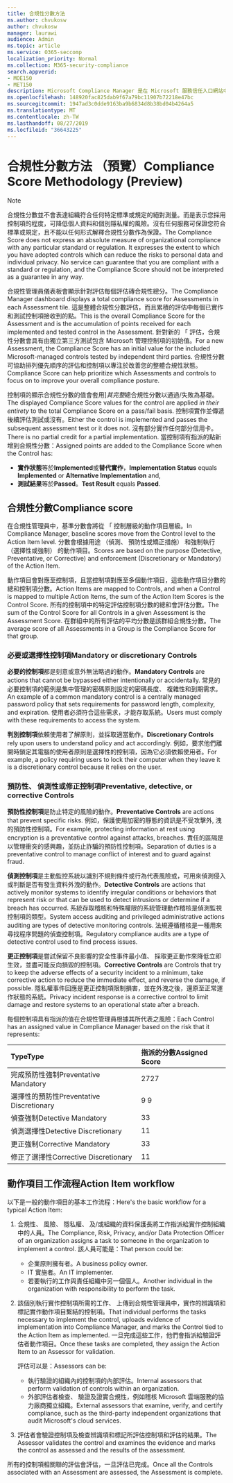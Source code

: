 ```yaml
---
title: 合規性分數方法
ms.author: chvukosw
author: chvukosw
manager: laurawi
audience: Admin
ms.topic: article
ms.service: O365-seccomp
localization_priority: Normal
ms.collection: M365-security-compliance
search.appverid:
- MOE150
- MET150
description: Microsoft Compliance Manager 是在 Microsoft 服務信任入口網站中的可用工作流程為基礎的風險評估工具。 合規性管理員可讓您追蹤、 指派及驗證與 Microsoft 雲端服務相關的法規合規性活動。
ms.openlocfilehash: 148920fac825dab9f67a79bc11907b72218e47bc
ms.sourcegitcommit: 1947ad3c0dde9163ba9b6834d8b38bd04b4264a5
ms.translationtype: MT
ms.contentlocale: zh-TW
ms.lasthandoff: 08/27/2019
ms.locfileid: "36643225"
---
```

# <a name="compliance-score-methodology-preview"></a><span data-ttu-id="0d8ea-104">合規性分數方法 （預覽）</span><span class="sxs-lookup"><span data-stu-id="0d8ea-104">Compliance Score Methodology (Preview)</span></span>

> [!NOTE]
> <span data-ttu-id="0d8ea-p102">合規性分數並不會表達組織符合任何特定標準或規定的絕對測量。而是表示您採用控制項的程度，可降低個人資料和個別隱私權的風險。沒有任何服務可保證您符合標準或規定，且不能以任何形式解釋合規性分數作為保證。</span><span class="sxs-lookup"><span data-stu-id="0d8ea-p102">The Compliance Score does not express an absolute measure of organizational compliance with any particular standard or regulation. It expresses the extent to which you have adopted controls which can reduce the risks to personal data and individual privacy. No service can guarantee that you are compliant with a standard or regulation, and the Compliance Score should not be interpreted as a guarantee in any way.</span></span>

<span data-ttu-id="0d8ea-108">合規性管理員儀表板會顯示針對評估每個評估磚合規性總分。</span><span class="sxs-lookup"><span data-stu-id="0d8ea-108">The Compliance Manager dashboard displays a total compliance score for Assessments in each Assessment tile.</span></span> <span data-ttu-id="0d8ea-109">這是整體合規性分數評估，而且累積的評估中每個已實作和測試控制項接收到的點。</span><span class="sxs-lookup"><span data-stu-id="0d8ea-109">This is the overall Compliance Score for the Assessment and is the accumulation of points received for each implemented and tested control in the Assessment.</span></span> <span data-ttu-id="0d8ea-110">針對新的 「 評估，合規性分數會具有由獨立第三方測試包含 Microsoft 管理控制項的初始值。</span><span class="sxs-lookup"><span data-stu-id="0d8ea-110">For a new Assessment, the Compliance Score has an initial value for the included Microsoft-managed controls tested by independent third parties.</span></span> <span data-ttu-id="0d8ea-111">合規性分數可協助排列優先順序的評估和控制項以專注於改善您的整體合規性狀態。</span><span class="sxs-lookup"><span data-stu-id="0d8ea-111">Compliance Score can help prioritize which Assessments and controls to focus on to improve your overall compliance posture.</span></span>

<span data-ttu-id="0d8ea-112">控制項的顯示合規性分數的值會套用]*其完整*總合規性分數以通過/失敗為基礎。</span><span class="sxs-lookup"><span data-stu-id="0d8ea-112">The displayed Compliance Score values for the control are applied *in their entirety* to the total Compliance Score on a pass/fail basis.</span></span> <span data-ttu-id="0d8ea-113">控制項實作並傳遞後續評估測試或沒有。</span><span class="sxs-lookup"><span data-stu-id="0d8ea-113">Either the control is implemented and passes the subsequent assessment test or it does not.</span></span> <span data-ttu-id="0d8ea-114">沒有部分實作任何部分信用卡。</span><span class="sxs-lookup"><span data-stu-id="0d8ea-114">There is no partial credit for a partial implementation.</span></span> <span data-ttu-id="0d8ea-115">當控制項有指派的點新增到合規性分數：</span><span class="sxs-lookup"><span data-stu-id="0d8ea-115">Assigned points are added to the Compliance Score when the Control has:</span></span>

- <span data-ttu-id="0d8ea-116">**實作狀態**等於**Implemented**或**替代實作**，</span><span class="sxs-lookup"><span data-stu-id="0d8ea-116">**Implementation Status** equals **Implemented** or **Alternative Implementation** and,</span></span>
- <span data-ttu-id="0d8ea-117">**測試結果**等於**Passed**。</span><span class="sxs-lookup"><span data-stu-id="0d8ea-117">**Test Result** equals **Passed**.</span></span>

## <a name="compliance-score"></a><span data-ttu-id="0d8ea-118">合規性分數</span><span class="sxs-lookup"><span data-stu-id="0d8ea-118">Compliance score</span></span>
  
<span data-ttu-id="0d8ea-119">在合規性管理員中，基準分數會將從 「 控制層級的動作項目層級。</span><span class="sxs-lookup"><span data-stu-id="0d8ea-119">In Compliance Manager, baseline scores move from the Control level to the Action Item level.</span></span> <span data-ttu-id="0d8ea-120">分數會根據用途 （偵測、 預防性或矯正措施） 和強制執行 （選擇性或強制） 的動作項目。</span><span class="sxs-lookup"><span data-stu-id="0d8ea-120">Scores are based on the purpose (Detective, Preventative, or Corrective) and enforcement (Discretionary or Mandatory) of the Action Item.</span></span>

<span data-ttu-id="0d8ea-121">動作項目會對應至控制項，且當控制項對應至多個動作項目，這些動作項目分數的總和控制項分數。</span><span class="sxs-lookup"><span data-stu-id="0d8ea-121">Action Items are mapped to Controls, and when a Control is mapped to multiple Action Items, the sum of the Action Item Scores is the Control Score.</span></span> <span data-ttu-id="0d8ea-122">所有的控制項中的特定評估控制項分數的總和會評估分數。</span><span class="sxs-lookup"><span data-stu-id="0d8ea-122">The sum of the Control Score for all Controls in a given Assessment is the Assessment Score.</span></span> <span data-ttu-id="0d8ea-123">在群組中的所有評估的平均分數是該群組合規性分數。</span><span class="sxs-lookup"><span data-stu-id="0d8ea-123">The average score of all Assessments in a Group is the Compliance Score for that group.</span></span>
  
### <a name="mandatory-or-discretionary-controls"></a><span data-ttu-id="0d8ea-124">必要或選擇性控制項</span><span class="sxs-lookup"><span data-stu-id="0d8ea-124">Mandatory or discretionary Controls</span></span>
  
 <span data-ttu-id="0d8ea-125">**必要的控制項**都是刻意或意外無法略過的動作。</span><span class="sxs-lookup"><span data-stu-id="0d8ea-125">**Mandatory Controls** are actions that cannot be bypassed either intentionally or accidentally.</span></span> <span data-ttu-id="0d8ea-126">常見的必要控制項的範例是集中管理的密碼原則設定的密碼長度、 複雜性和到期需求。</span><span class="sxs-lookup"><span data-stu-id="0d8ea-126">An example of a common mandatory control is a centrally managed password policy that sets requirements for password length, complexity, and expiration.</span></span> <span data-ttu-id="0d8ea-127">使用者必須符合這些需求，才能存取系統。</span><span class="sxs-lookup"><span data-stu-id="0d8ea-127">Users must comply with these requirements to access the system.</span></span>
  
 <span data-ttu-id="0d8ea-128">**判別控制項**依賴使用者了解原則，並採取適當動作。</span><span class="sxs-lookup"><span data-stu-id="0d8ea-128">**Discretionary Controls** rely upon users to understand policy and act accordingly.</span></span> <span data-ttu-id="0d8ea-129">例如，要求他們離開時鎖定其電腦的使用者原則是選擇性的控制項，因為它必須依賴使用者。</span><span class="sxs-lookup"><span data-stu-id="0d8ea-129">For example, a policy requiring users to lock their computer when they leave it is a discretionary control because it relies on the user.</span></span>
  
### <a name="preventative-detective-or-corrective-controls"></a><span data-ttu-id="0d8ea-130">預防性、 偵測性或修正控制項</span><span class="sxs-lookup"><span data-stu-id="0d8ea-130">Preventative, detective, or corrective Controls</span></span>
  
 <span data-ttu-id="0d8ea-131">**預防性控制項**是防止特定的風險的動作。</span><span class="sxs-lookup"><span data-stu-id="0d8ea-131">**Preventative Controls** are actions that prevent specific risks.</span></span> <span data-ttu-id="0d8ea-132">例如，保護使用加密的靜態的資訊是不受攻擊外, 洩的預防性控制項。</span><span class="sxs-lookup"><span data-stu-id="0d8ea-132">For example, protecting information at rest using encryption is a preventative control against attacks, breaches.</span></span> <span data-ttu-id="0d8ea-133">責任的區隔是以管理衝突的感興趣，並防止詐騙的預防性控制項。</span><span class="sxs-lookup"><span data-stu-id="0d8ea-133">Separation of duties is a preventative control to manage conflict of interest and to guard against fraud.</span></span>
  
 <span data-ttu-id="0d8ea-134">**偵測控制項**是主動監控系統以識別不規則條件或行為代表風險或，可用來偵測侵入或判斷是否有發生資料外洩的動作。</span><span class="sxs-lookup"><span data-stu-id="0d8ea-134">**Detective Controls** are actions that actively monitor systems to identify irregular conditions or behaviors that represent risk or that can be used to detect intrusions or determine if a breach has occurred.</span></span> <span data-ttu-id="0d8ea-135">系統存取稽核和特殊權限的系統管理動作稽核是偵測監視控制項的類型。</span><span class="sxs-lookup"><span data-stu-id="0d8ea-135">System access auditing and privileged administrative actions auditing are types of detective monitoring controls.</span></span> <span data-ttu-id="0d8ea-136">法規遵循稽核是一種用來尋找程序問題的偵查控制項。</span><span class="sxs-lookup"><span data-stu-id="0d8ea-136">Regulatory compliance audits are a type of detective control used to find process issues.</span></span>
  
<span data-ttu-id="0d8ea-137">**更正控制項**是嘗試保留不良影響的安全性事件最小值、 採取更正動作來降低立即生效，並盡可能反向損毀的控制項。</span><span class="sxs-lookup"><span data-stu-id="0d8ea-137">**Corrective Controls** are Controls that try to keep the adverse effects of a security incident to a minimum, take corrective action to reduce the immediate effect, and reverse the damage, if possible.</span></span> <span data-ttu-id="0d8ea-138">隱私權事件回應是更正控制項限制損害，並在外洩之後，還原至正常運作狀態的系統。</span><span class="sxs-lookup"><span data-stu-id="0d8ea-138">Privacy incident response is a corrective control to limit damage and restore systems to an operational state after a breach.</span></span>
  
<span data-ttu-id="0d8ea-139">每個控制項具有指派的值在合規性管理員根據其所代表之風險：</span><span class="sxs-lookup"><span data-stu-id="0d8ea-139">Each Control has an assigned value in Compliance Manager based on the risk that it represents:</span></span>

|<span data-ttu-id="0d8ea-140">**Type**</span><span class="sxs-lookup"><span data-stu-id="0d8ea-140">**Type**</span></span>|<span data-ttu-id="0d8ea-141">**指派的分數**</span><span class="sxs-lookup"><span data-stu-id="0d8ea-141">**Assigned Score**</span></span>|
|:-----|:-----|
| <span data-ttu-id="0d8ea-142">完成預防性強制</span><span class="sxs-lookup"><span data-stu-id="0d8ea-142">Preventative Mandatory</span></span> | <span data-ttu-id="0d8ea-143">27</span><span class="sxs-lookup"><span data-stu-id="0d8ea-143">27</span></span> |
| <span data-ttu-id="0d8ea-144">選擇性的預防性</span><span class="sxs-lookup"><span data-stu-id="0d8ea-144">Preventative Discretionary</span></span> | <span data-ttu-id="0d8ea-145">9 </span><span class="sxs-lookup"><span data-stu-id="0d8ea-145">9</span></span> |
| <span data-ttu-id="0d8ea-146">偵查強制</span><span class="sxs-lookup"><span data-stu-id="0d8ea-146">Detective Mandatory</span></span> | <span data-ttu-id="0d8ea-147">3</span><span class="sxs-lookup"><span data-stu-id="0d8ea-147">3</span></span> |
| <span data-ttu-id="0d8ea-148">偵測選擇性</span><span class="sxs-lookup"><span data-stu-id="0d8ea-148">Detective Discretionary</span></span> | <span data-ttu-id="0d8ea-149">1</span><span class="sxs-lookup"><span data-stu-id="0d8ea-149">1</span></span> |
| <span data-ttu-id="0d8ea-150">更正強制</span><span class="sxs-lookup"><span data-stu-id="0d8ea-150">Corrective Mandatory</span></span> | <span data-ttu-id="0d8ea-151">3</span><span class="sxs-lookup"><span data-stu-id="0d8ea-151">3</span></span> |
| <span data-ttu-id="0d8ea-152">修正了選擇性</span><span class="sxs-lookup"><span data-stu-id="0d8ea-152">Corrective Discretionary</span></span> | <span data-ttu-id="0d8ea-153">1</span><span class="sxs-lookup"><span data-stu-id="0d8ea-153">1</span></span> |
  
## <a name="action-item-workflow"></a><span data-ttu-id="0d8ea-154">動作項目工作流程</span><span class="sxs-lookup"><span data-stu-id="0d8ea-154">Action Item workflow</span></span>

<span data-ttu-id="0d8ea-155">以下是一般的動作項目的基本工作流程：</span><span class="sxs-lookup"><span data-stu-id="0d8ea-155">Here's the basic workflow for a typical Action Item:</span></span>
  
1. <span data-ttu-id="0d8ea-156">合規性、 風險、 隱私權、 及/或組織的資料保護長將工作指派給實作控制組織中的人員。</span><span class="sxs-lookup"><span data-stu-id="0d8ea-156">The Compliance, Risk, Privacy, and/or Data Protection Officer of an organization assigns a task to someone in the organization to implement a control.</span></span> <span data-ttu-id="0d8ea-157">該人員可能是：</span><span class="sxs-lookup"><span data-stu-id="0d8ea-157">That person could be:</span></span>

    - <span data-ttu-id="0d8ea-158">企業原則擁有者。</span><span class="sxs-lookup"><span data-stu-id="0d8ea-158">A business policy owner.</span></span>
    - <span data-ttu-id="0d8ea-159">IT 實施者。</span><span class="sxs-lookup"><span data-stu-id="0d8ea-159">An IT implementer.</span></span>
    - <span data-ttu-id="0d8ea-160">若要執行的工作與責任組織中另一個個人。</span><span class="sxs-lookup"><span data-stu-id="0d8ea-160">Another individual in the organization with responsibility to perform the task.</span></span>

2. <span data-ttu-id="0d8ea-161">該個別執行實作控制項所需的工作、 上傳到合規性管理員中，實作的辨識項和標記實作動作項目繫結的控制項。</span><span class="sxs-lookup"><span data-stu-id="0d8ea-161">That individual performs the tasks necessary to implement the control, uploads evidence of implementation into Compliance Manager, and marks the Control tied to the Action Item as implemented.</span></span> <span data-ttu-id="0d8ea-162">一旦完成這些工作，他們會指派給驗證評估者動作項目。</span><span class="sxs-lookup"><span data-stu-id="0d8ea-162">Once these tasks are completed, they assign the Action Item to an Assessor for validation.</span></span>

    <span data-ttu-id="0d8ea-163">評估可以是：</span><span class="sxs-lookup"><span data-stu-id="0d8ea-163">Assessors can be:</span></span>

    - <span data-ttu-id="0d8ea-164">執行驗證的組織內的控制項的內部評估。</span><span class="sxs-lookup"><span data-stu-id="0d8ea-164">Internal assessors that perform validation of controls within an organization.</span></span>
    - <span data-ttu-id="0d8ea-165">外部評估者檢查、 驗證及證實合規性，例如稽核 Microsoft 雲端服務的協力廠商獨立組織。</span><span class="sxs-lookup"><span data-stu-id="0d8ea-165">External assessors that examine, verify, and certify compliance, such as the third-party independent organizations that audit Microsoft's cloud services.</span></span>

3. <span data-ttu-id="0d8ea-166">評估者會驗證控制項及檢查辨識項和標記所評估控制項和評估的結果。</span><span class="sxs-lookup"><span data-stu-id="0d8ea-166">The Assessor validates the control and examines the evidence and marks the control as assessed and the results of the assessment.</span></span>

<span data-ttu-id="0d8ea-167">所有的控制項相關聯的評估會評估，一旦評估已完成。</span><span class="sxs-lookup"><span data-stu-id="0d8ea-167">Once all the Controls associated with an Assessment are assessed, the Assessment is complete.</span></span>